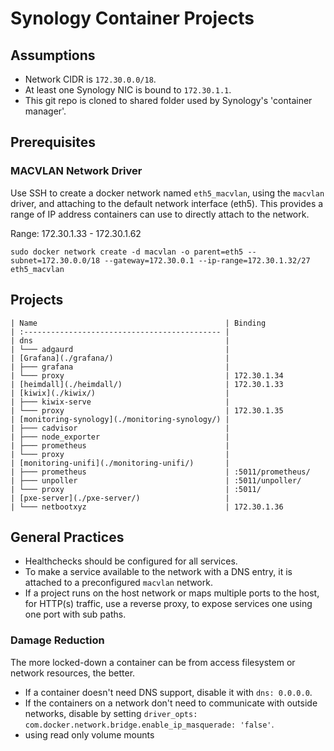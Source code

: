 # Synology Container Projects

## Assumptions

* Network CIDR is `172.30.0.0/18`.
* At least one Synology NIC is bound to `172.30.1.1`.
* This git repo is cloned to shared folder used by Synology's 'container manager'.

## Prerequisites

### MACVLAN Network Driver

Use SSH to create a docker network named `eth5_macvlan`, using the `macvlan` driver, and attaching to the default
network interface (eth5). This provides a range of IP address containers can use to directly attach to the network.

Range: 172.30.1.33 - 172.30.1.62

```shell
sudo docker network create -d macvlan -o parent=eth5 --subnet=172.30.0.0/18 --gateway=172.30.0.1 --ip-range=172.30.1.32/27 eth5_macvlan
```

## Projects

```text
| Name                                          | Binding
| :-------------------------------------------- |
| dns                                           |
| └─── adgaurd                                  |
| [Grafana](./grafana/)                         |
| ├─── grafana                                  |
| └─── proxy                                    | 172.30.1.34
| [heimdall](./heimdall/)                       | 172.30.1.33
| [kiwix](./kiwix/)                             |
| ├─── kiwix-serve                              |
| └─── proxy                                    | 172.30.1.35
| [monitoring-synology](./monitoring-synology/) |
| ├─── cadvisor                                 |
| ├─── node_exporter                            |
| ├─── prometheus                               |
| └─── proxy                                    |
| [monitoring-unifi](./monitoring-unifi/)       |
| ├─── prometheus                               | :5011/prometheus/
| ├─── unpoller                                 | :5011/unpoller/
| └─── proxy                                    | :5011/
| [pxe-server](./pxe-server/)                   |
| └─── netbootxyz                               | 172.30.1.36
```

## General Practices

* Healthchecks should be configured for all services.
* To make a service available to the network with a DNS entry, it is attached to a preconfigured `macvlan` network.
* If a project runs on the host network or maps multiple ports to the host, for HTTP(s) traffic, use a reverse proxy, to
    expose services one using one port with sub paths.

### Damage Reduction

The more locked-down a container can be from access filesystem or network resources, the better.

* If a container doesn't need DNS support, disable it with `dns: 0.0.0.0`.
* If the containers on a network don't need to communicate with outside networks, disable by setting
    `driver_opts: com.docker.network.bridge.enable_ip_masquerade: 'false'`.
* using read only volume mounts
